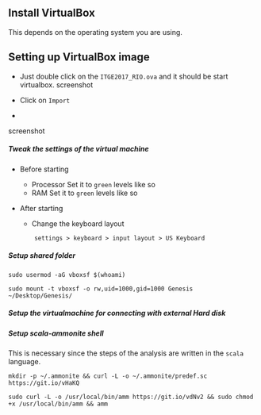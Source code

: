 ## Install VirtualBox 
This depends on the operating system you are using.

## Setting up VirtualBox image 

- Just double click on the `ITGE2017_RIO.ova` and it should be start virtualbox.
screenshot


- Click on `Import`
- 
screenshot

##### Tweak the settings of the virtual machine

- Before starting
    - Processor
    Set it to `green` levels like so
    - RAM
    Set it to `green` levels like so

- After starting
    -  Change the keyboard layout
    ```
        settings > keyboard > input layout > US Keyboard
    ```

##### Setup shared folder

```
sudo usermod -aG vboxsf $(whoami)

sudo mount -t vboxsf -o rw,uid=1000,gid=1000 Genesis ~/Desktop/Genesis/
```
##### Setup the virtualmachine for connecting with external Hard disk



##### Setup scala-ammonite shell

This is necessary since the steps of the analysis are written in the `scala` language.
```
mkdir -p ~/.ammonite && curl -L -o ~/.ammonite/predef.sc https://git.io/vHaKQ

sudo curl -L -o /usr/local/bin/amm https://git.io/vdNv2 && sudo chmod +x /usr/local/bin/amm && amm

```
